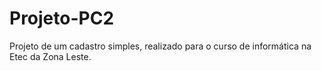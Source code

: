 # Projeto-PC2
Projeto de um cadastro simples, realizado para o curso de informática na Etec da Zona Leste.
